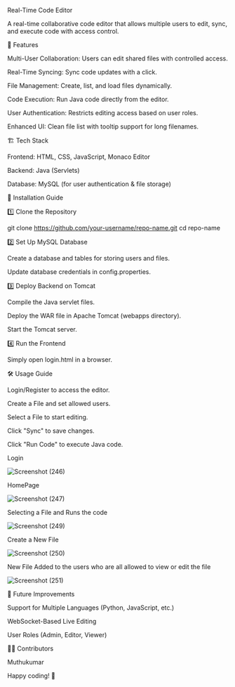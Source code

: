 Real-Time Code Editor

A real-time collaborative code editor that allows multiple users to edit, sync, and execute code with access control.

🚀 Features

Multi-User Collaboration: Users can edit shared files with controlled access.

Real-Time Syncing: Sync code updates with a click.

File Management: Create, list, and load files dynamically.

Code Execution: Run Java code directly from the editor.

User Authentication: Restricts editing access based on user roles.

Enhanced UI: Clean file list with tooltip support for long filenames.

🏗️ Tech Stack

Frontend: HTML, CSS, JavaScript, Monaco Editor

Backend: Java (Servlets)

Database: MySQL (for user authentication & file storage)

📜 Installation Guide

1️⃣ Clone the Repository

git clone https://github.com/your-username/repo-name.git
cd repo-name

2️⃣ Set Up MySQL Database

Create a database and tables for storing users and files.

Update database credentials in config.properties.

3️⃣ Deploy Backend on Tomcat

Compile the Java servlet files.

Deploy the WAR file in Apache Tomcat (webapps directory).

Start the Tomcat server.

4️⃣ Run the Frontend

Simply open login.html in a browser.

🛠️ Usage Guide

Login/Register to access the editor.

Create a File and set allowed users.

Select a File to start editing.

Click "Sync" to save changes.

Click "Run Code" to execute Java code.

Login

![Screenshot (246)](https://github.com/user-attachments/assets/7226e6ae-532d-43c4-9846-340a52644900)

HomePage

![Screenshot (247)](https://github.com/user-attachments/assets/72d0278a-2006-4f1d-a4f0-a36c6af2a126)

Selecting a File and Runs the code

![Screenshot (249)](https://github.com/user-attachments/assets/077e7964-16bb-443e-b1e1-d17485af1508)

Create a New File

![Screenshot (250)](https://github.com/user-attachments/assets/c6f48915-d88e-4917-b79b-73404df2eaee)

New File Added to the users who are all allowed to view or edit the file

![Screenshot (251)](https://github.com/user-attachments/assets/ec2b5c55-845d-463d-89b3-45944022748f)


📌 Future Improvements

Support for Multiple Languages (Python, JavaScript, etc.)

WebSocket-Based Live Editing

User Roles (Admin, Editor, Viewer)

👨‍💻 Contributors

Muthukumar

Happy coding! 🚀

